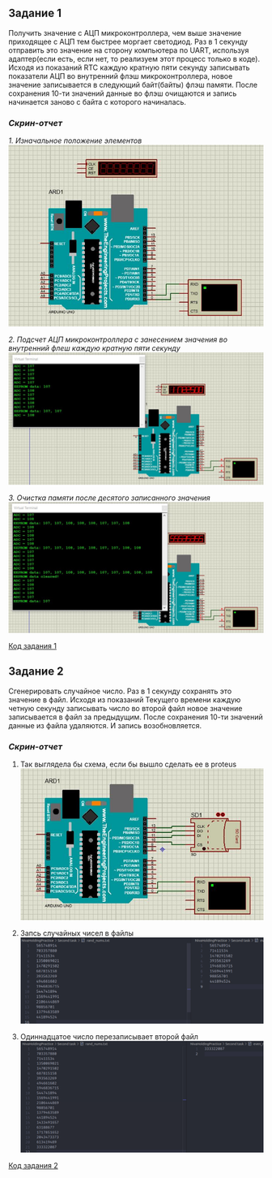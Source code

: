 ## Задание 1
Получить значение с АЦП микроконтроллера, чем выше значение приходящее с АЦП тем быстрее моргает светодиод. Раз в 1 секунду отправить это значение на сторону компьютера по UART, используя адаптер(если есть, если нет, то реализуем этот процесс только в коде). Исходя из показаний RTC каждую кратную пяти секунду записывать показатели АЦП во внутренний флэш микроконтроллера, новое значение записывается в следующий байт(байты) флэш памяти. После сохранения 10-ти значений данные во флэш очищаются и запись начинается заново с байта с которого начиналась.

### *Скрин-отчет*
*1. Изначальное положение элементов*
![](images/setup.JPG "setup")

*2. Подсчет АЦП микроконтроллера с занесением значения во внутренний флеш каждую кратную пяти секунду*
![](images/adc_printing_flash_writing.JPG "Вроде по УАПП выводится")

*3. Очистка памяти после десятого записанного значения*
![](images/flash_clearing.JPG "EVERYTHING WORKING FINE")

[Код задания 1](First%20task/ADCCount.ino)

## Задание 2
Сгенерировать случайное число. Раз в 1 секунду сохранять это значение в файл. Исходя из показаний Текущего времени каждую четную секунду записывать число во второй файл новое значение записывается в файл за предыдущим. После сохранения 10-ти значений данные из файла удаляются. И запись возобновляется.

### *Скрин-отчет*
1. Так выглядела бы схема, если бы вышло сделать ее в proteus
![](images/setup_2.JPG "Setup #2")

2. Запсь случайных чисел в файлы 
![](images/rand_in_files.png "Запись в два файла")

3. Одиннадцатое число перезаписывает второй файл
![](images/tenth_replace.png "Макс 10 чисел")

[Код задания 2](Second%20task/task.c)